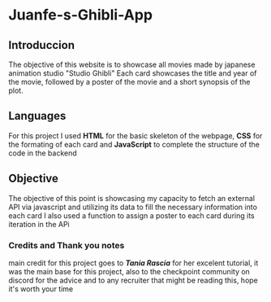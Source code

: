 # Juanfe-s-Ghibli-App
## Introduccion
The objective of this website is to showcase all movies made by japanese animation studio "Studio Ghibli"
Each card showcases the title and year of the movie, followed by a poster of the movie and a short synopsis of the plot.
## Languages
For this project I used **HTML** for the basic skeleton of the webpage, **CSS** for the formating of each card and **JavaScript** to complete the structure of the code in the backend
## Objective
The objective of this point is showcasing my capacity to fetch an external API via javascript and utilizing its data to fill the necessary information into each card
I also used a function to assign a poster to each card during its iteration in the APi
### Credits and Thank you notes
main credit for this project goes to ***Tania Rascia*** for her excelent tutorial, it was the main base for this project, also to the checkpoint community on discord for the advice and to any recruiter that might be reading this, hope it's worth your time
